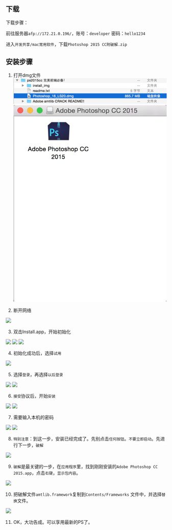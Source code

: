 ## 下载

下载步骤：

前往服务器`afp://172.21.0.196/`，账号：`developer`   密码：`hello1234`

进入`开发共享/mac常用软件`，下载`Photoshop 2015 CC附破解.zip`


## 安装步骤


1. 打开dmg文件
![Alt text](img/ps2015_cc_mac/step1.png "")
![Alt text](img/ps2015_cc_mac/step2.png "")

2. 断开网络
  <img src="{{ 'software/ps2015/step7.png' | asset_path }}" class="step-img" />

3. 双击Install.app，开始初始化
  <img src="{{ 'software/ps2015/step3.png' | asset_path }}" class="step-img" />
  <img src="{{ 'software/ps2015/step4.png' | asset_path }}" class="step-img" />
  <img src="{{ 'software/ps2015/step5.png' | asset_path }}" class="step-img" />

4. 初始化成功后，选择`试用`
  <img src="{{ 'software/ps2015/step6.png' | asset_path }}" class="step-img" />

5. 选择`登录`，再选择`以后登录`
  <img src="{{ 'software/ps2015/step8.png' | asset_path }}" class="step-img" />
  <img src="{{ 'software/ps2015/step9.png' | asset_path }}" class="step-img" />

6. `接受`协议后，开始`安装`
  <img src="{{ 'software/ps2015/step10.png' | asset_path }}" class="step-img" />
  <img src="{{ 'software/ps2015/step11.png' | asset_path }}" class="step-img" />

7. 需要输入本机的密码
  <img src="{{ 'software/ps2015/step12.png' | asset_path }}" class="step-img" />
  <img src="{{ 'software/ps2015/step13.png' | asset_path }}" class="step-img" />

8. `特别注意`：到这一步，安装已经完成了。先别点击`任何按钮`。`不要立即启动`。先进行下一步，`破解`
  <img src="{{ 'software/ps2015/step14.png' | asset_path }}" class="step-img" />

9. `破解`是最关键的一步，在`应用程序`里，找到刚刚安装的`Adobe Photoshop CC 2015.app`，点击`右键`，`显示包内容`。
  <img src="{{ 'software/ps2015/step15.png' | asset_path }}" class="step-img" />

10. 把破解文件`amtlib.framework`复制到`Contents/Frameworks` 文件中，并选择`替换`文件。
  <img src="{{ 'software/ps2015/step16.png' | asset_path }}" class="step-img" />

11. OK，大功告成。可以享用最新的PS了。

